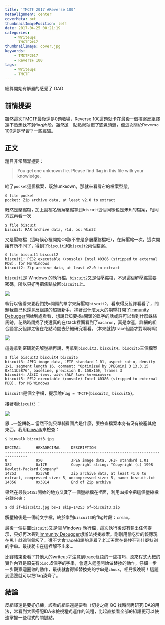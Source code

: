 ```yaml
---
title: 'TMCTF 2017 #Reverse 100'
metaAlignment: center
coverMeta: out
thumbnailImagePosition: left
date: 2017-06-25 00:21:19
categories:
	- Writeups
	- TMCTF2017
thumbnailImage: cover.jpg
keywords:
    - TMCTF2017
    - Reverse 100
tags:
    - Writeups
    - TMCTF
---
```

總算開始有解題的感覺了 OAO
<!-- more -->

## 前情提要

雖然這次TMCTF最後還是0題收場，Reverse 100這題就卡在最後一個檔案反組譯還不熟悉找不到flag片段，雖然差一點點就破蛋了感覺頗漚，但這次關於Reverse 100還是學習了一些經驗。

## 正文
題目非常簡潔扼要：
> You get one unknown file. Please find flag in this file with your knowledge.

給了`pocket`這個檔案，既然unknown，那就來看看它的檔案型態。

```
$ file pocket
pocket: Zip archive data, at least v2.0 to extract
```

既然是壓縮檔，加上副檔名後解壓縮拿到`biscuit`這個同樣也是未知的檔案，相同方式再看一次：

```
$ file biscuit
biscuit: RAR archive data, v1d, os: Win32
```

又是壓縮檔（這時候心裡開始OS該不會是多層壓縮檔吧），在解壓縮一次，這次開始有所不同了，得到了`biscuit1`和`biscuit2`兩個檔案。

```
$ file biscuit1 biscuit2
biscuit1: PE32 executable (console) Intel 80386 (stripped to external PDB), for MS Windows
biscuit2: Zip archive data, at least v2.0 to extract
```

`biscuit1`是 Windows 的執行檔，`biscuit2`又是個壓縮檔，不過這個解壓縮需要密碼，所以只好再把焦點放回`biscuit1`上。

![](biscuit1.png)

執行以後看來要我們找`m`開頭的單字來解壓縮`biscuit2`，看來得反組譯看看了，問題我自己也還是反組譯的超級新手，抱著沒什麼太大的期望打開了[Immunity Debugger](https://www.immunityinc.com/products/debugger/)開始到處看看，想說已知要找`m`開頭的單字的話或許可以看到什麼蛛絲馬跡，花點時間找了找還真的在stack裡面看到了`macaron`，真是幸運，詳細的組合語言反組譯之後在花點時間去仔細研究看看。（本來就該trace組語才對啊啊啊）

![](stack.png)

這邊拿到密碼就先解壓縮再說，再拿到`biscuit3`、`biscuit4`、`biscuit5`三個檔案

```
$ file biscuit3 biscuit4 biscuit5
biscuit3: JPEG image data, JFIF standard 1.01, aspect ratio, density 1x1, segment length 16, comment: "Optimized by JPEGmini 3.13.3.15 0x411b5876", baseline, precision 8, 150x150, frames 3
biscuit4: ASCII text, with CRLF line terminators
biscuit5: PE32 executable (console) Intel 80386 (stripped to external PDB), for MS Windows
```

`biscuit4`是個文字檔，提示說`Flag = TMCTF{biscuit3_ biscuit5}`。

接著看`biscuit3` ：

![](biscuit3.jpg)

恩...一盤餅乾...
當然不能只單純看圖片是什麼，要檢查檔案本身有沒有被塞其他東西。我用[binwalk](https://github.com/devttys0/binwalk)來檢查：
```
$ binwalk biscuit3.jpg

DECIMAL       HEXADECIMAL     DESCRIPTION
--------------------------------------------------------------------------------
0             0x0             JPEG image data, JFIF standard 1.01
382           0x17E           Copyright string: "Copyright (c) 1998 Hewlett-Packard Company"
14253         0x37AD          Zip archive data, at least v1.0 to extract, compressed size: 5, uncompressed size: 5, name: biscuit.txt
14356         0x3814          End of Zip archive
```

果然在最後`14253`開始的地方又藏了一個壓縮檔在裡面，利用`dd`指令把這個壓縮檔分離出來：

```
$ dd if=biscuit3.jpg bs=1 skip=14253 of=biscuit3.zip
```

解壓縮後是一個純文字檔，終於拿到`biscuit3`的flag片段：`cream`。

最後一個拼圖`biscuit5`又是個 Windows 執行檔，這次執行後沒有輸出任何提示，只好再次丟到[Immunity Debugger](https://www.immunityinc.com/products/debugger/)想辦法找找線索。剛剛用偷吃步的報應現在馬上就踢到鐵板了，還不太會trace組語的我看了老半天實在是找不到什麼特別的字串。最後就卡在這裡解不出來...

比賽結束後看了其他人的writeup才注意到trace組語的一些技巧，原來程式大概的實作內容是原先有`biscu`5個字的字串，會進入迴圈開始做替換的動作，仔細一步一步觀察迴圈做的動作，最後就會得知替換完的字串是`choux`，相見恨晚啊！這題到這邊就可以把flag湊齊了。

## 結論
反組譯還是要好好練，該看的組語還是要看（切身之痛 QQ
找時間再研究IDA的用法，常看到大家搭配IDA來檢視程式運作的流程，比起直接看全部的組語更可以快速掌握一些程式的關鍵點。